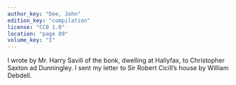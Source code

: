 ```yaml
---
author_key: "Dee, John"
edition_key: "compilation"
license: "CC0 1.0"
location: "page 89"
volume_key: "I"
---
```

I wrote by Mr. Harry Savill of the bonk, dwelling at Hallyfax, to Christopher
Saxton ad Dunningley. I sent my letter to Sir Robert Cicill’s house by William
Debdell.
